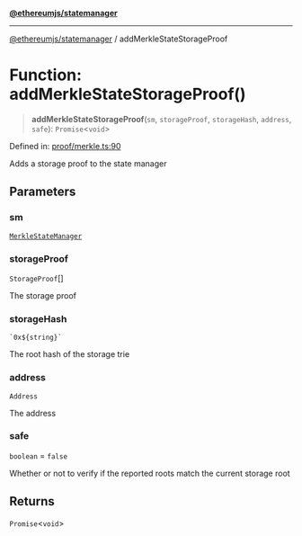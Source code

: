 [**@ethereumjs/statemanager**](../README.md)

***

[@ethereumjs/statemanager](../README.md) / addMerkleStateStorageProof

# Function: addMerkleStateStorageProof()

> **addMerkleStateStorageProof**(`sm`, `storageProof`, `storageHash`, `address`, `safe`): `Promise`\<`void`\>

Defined in: [proof/merkle.ts:90](https://github.com/ethereumjs/ethereumjs-monorepo/blob/master/packages/statemanager/src/proof/merkle.ts#L90)

Adds a storage proof to the state manager

## Parameters

### sm

[`MerkleStateManager`](../classes/MerkleStateManager.md)

### storageProof

`StorageProof`[]

The storage proof

### storageHash

`` `0x${string}` ``

The root hash of the storage trie

### address

`Address`

The address

### safe

`boolean` = `false`

Whether or not to verify if the reported roots match the current storage root

## Returns

`Promise`\<`void`\>

